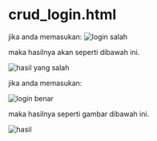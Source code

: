 # crud_login.html

jika anda memasukan:
![login salah](https://user-images.githubusercontent.com/97659986/162560352-18d2d281-ae16-42d8-bd00-a9db903d414b.png)

maka hasilnya akan seperti dibawah ini.

![hasil yang salah](https://user-images.githubusercontent.com/97659986/162560324-ad69d20e-cea5-4569-bfec-9e5925ec5957.png)

jika anda memasukan:

![login benar](https://user-images.githubusercontent.com/97659986/162560311-616dd6c9-360b-4402-a752-ab1d7cd5084a.png)

maka hasilnya seperti gambar dibawah ini.

![hasil](https://user-images.githubusercontent.com/97659986/162560334-b3bc3956-f80c-455b-ae64-6f327dc21316.png)
